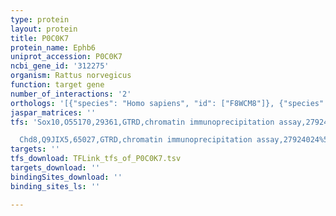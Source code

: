 ```yaml
---
type: protein
layout: protein
title: P0C0K7
protein_name: Ephb6
uniprot_accession: P0C0K7
ncbi_gene_id: '312275'
organism: Rattus norvegicus
function: target gene
number_of_interactions: '2'
orthologs: '[{"species": "Homo sapiens", "id": ["F8WCM8"]}, {"species": "Danio rerio", "id": ["F1QU92"]}, {"species": "Mus musculus", "id": ["<a href=\"/protein/o08644\">O08644</a>"]}]'
jaspar_matrices: ''
tfs: 'Sox10,O55170,29361,GTRD,chromatin immunoprecipitation assay,27924024%5Buid%5D,No

  Chd8,Q9JIX5,65027,GTRD,chromatin immunoprecipitation assay,27924024%5Buid%5D,No'
targets: ''
tfs_download: TFLink_tfs_of_P0C0K7.tsv
targets_download: ''
bindingSites_download: ''
binding_sites_ls: ''

---
```

